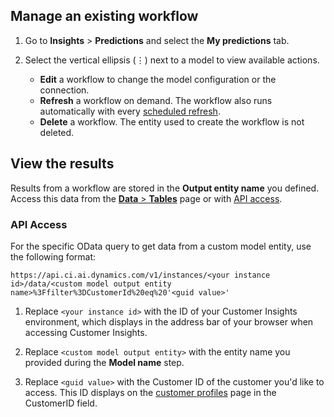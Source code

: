 
## Manage an existing workflow

1. Go to **Insights** > **Predictions** and select the **My predictions** tab.

1. Select the vertical ellipsis (&vellip;) next to a model to view available actions.

   - **Edit** a workflow to change the model configuration or the connection.
   - **Refresh** a workflow on demand. The workflow also runs automatically with every [scheduled refresh](../schedule-refresh.md).
   - **Delete** a workflow. The entity used to create the workflow is not deleted.

## View the results

Results from a workflow are stored in the **Output entity name** you defined. Access this data from the [**Data** > **Tables**](../tables.md) page or with [API access](../apis.md).

### API Access

For the specific OData query to get data from a custom model entity, use the following format:

`https://api.ci.ai.dynamics.com/v1/instances/<your instance id>/data/<custom model output entity name>%3Ffilter%3DCustomerId%20eq%20'<guid value>'`

1. Replace `<your instance id>` with the ID of your Customer Insights environment, which displays in the address bar of your browser when accessing Customer Insights.

1. Replace `<custom model output entity>` with the entity name you provided during the **Model name** step.

1. Replace `<guid value>` with the Customer ID of the customer you'd like to access. This ID displays on the [customer profiles](../customer-profiles.md) page in the CustomerID field.
